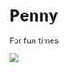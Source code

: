 <h1> Penny </h1>
<p style"font-size:50px;">For fun times</p>
<img src = "https://cdn.discordapp.com/avatars/309531399789215744/bdc58b742039dde0323b69ecf93afb4a?size=2048">

